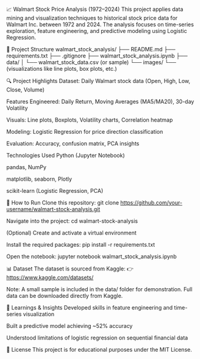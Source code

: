 📈 Walmart Stock Price Analysis (1972–2024)
This project applies data mining and visualization techniques to historical stock price data for Walmart Inc. between 1972 and 2024. The analysis focuses on time-series exploration, feature engineering, and predictive modeling using Logistic Regression.

📂 Project Structure
walmart_stock_analysis/
├── README.md
├── requirements.txt
├── .gitignore
├── walmart_stock_analysis.ipynb
├── data/
│ └── walmart_stock_data.csv (or sample)
└── images/
└── (visualizations like line plots, box plots, etc.)

🔍 Project Highlights
Dataset: Daily Walmart stock data (Open, High, Low, Close, Volume)

Features Engineered: Daily Return, Moving Averages (MA5/MA20), 30-day Volatility

Visuals: Line plots, Boxplots, Volatility charts, Correlation heatmap

Modeling: Logistic Regression for price direction classification

Evaluation: Accuracy, confusion matrix, PCA insights

Technologies Used
Python (Jupyter Notebook)

pandas, NumPy

matplotlib, seaborn, Plotly

scikit-learn (Logistic Regression, PCA)

🚀 How to Run
Clone this repository:
git clone https://github.com/your-username/walmart-stock-analysis.git

Navigate into the project:
cd walmart-stock-analysis

(Optional) Create and activate a virtual environment

Install the required packages:
pip install -r requirements.txt

Open the notebook:
jupyter notebook walmart_stock_analysis.ipynb

📊 Dataset
The dataset is sourced from Kaggle:
👉 https://www.kaggle.com/datasets/

Note: A small sample is included in the data/ folder for demonstration. Full data can be downloaded directly from Kaggle.

🧠 Learnings & Insights
Developed skills in feature engineering and time-series visualization

Built a predictive model achieving ~52% accuracy

Understood limitations of logistic regression on sequential financial data

📄 License
This project is for educational purposes under the MIT License.
